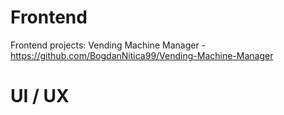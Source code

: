 # Frontend
Frontend projects:
Vending Machine Manager - 
https://github.com/BogdanNitica99/Vending-Machine-Manager

# UI / UX
